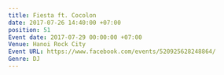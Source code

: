 ```yaml
---
title: Fiesta ft. Cocolon
date: 2017-07-26 14:40:00 +07:00
position: 51
Event date: 2017-07-29 00:00:00 +07:00
Venue: Hanoi Rock City
Event URL: https://www.facebook.com/events/520925628248864/
Genre: DJ
---
```


